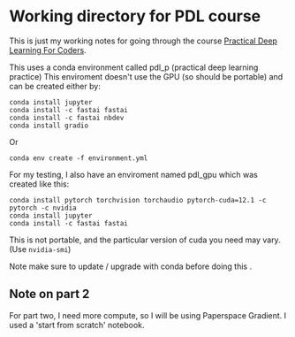 # Working directory for PDL course

This is just my working notes for going through the course [Practical Deep Learning For Coders](https://course.fast.ai/).

This uses a conda environment called pdl_p  (practical deep learning practice)
This enviroment doesn't use the GPU (so should be portable) and can be created either by:

```
conda install jupyter
conda install -c fastai fastai
conda install -c fastai nbdev
conda install gradio
```
Or 

```
conda env create -f environment.yml
```

For my testing, I also have an enviroment named pdl_gpu which was created like this:
```
conda install pytorch torchvision torchaudio pytorch-cuda=12.1 -c pytorch -c nvidia 
conda install jupyter
conda install -c fastai fastai
```
This is not portable, and the particular version of cuda you need may vary. (Use `nvidia-smi`)
 
Note make sure to update / upgrade with conda before doing this . 

## Note on part 2
For part two, I need more compute, so I will be using Paperspace Gradient. I used a 'start from scratch' notebook.
